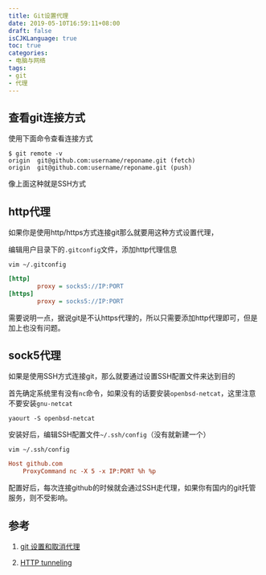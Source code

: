 ```yaml
---
title: Git设置代理
date: 2019-05-10T16:59:11+08:00
draft: false
isCJKLanguage: true
toc: true
categories:
- 电脑与网络
tags:
- git
- 代理
---
```



## 查看git连接方式

使用下面命令查看连接方式

```shell
$ git remote -v
origin  git@github.com:username/reponame.git (fetch)
origin  git@github.com:username/reponame.git (push)
```

像上面这种就是SSH方式





## http代理

如果你是使用http/https方式连接git那么就要用这种方式设置代理，

编辑用户目录下的`.gitconfig`文件，添加http代理信息

`vim ~/.gitconfig `

```ini
[http]
        proxy = socks5://IP:PORT
[https]
        proxy = socks5://IP:PORT
```

需要说明一点，据说git是不认https代理的，所以只需要添加http代理即可，但是加上也没有问题。





## sock5代理

如果是使用SSH方式连接git，那么就要通过设置SSH配置文件来达到目的

首先确定系统里有没有`nc`命令，如果没有的话要安装`openbsd-netcat`，这里注意不要安装`gnu-netcat`

```shell
yaourt -S openbsd-netcat
```



安装好后，编辑SSH配置文件`~/.ssh/config`（没有就新建一个）

`vim ~/.ssh/config`

```ini
Host github.com
    ProxyCommand nc -X 5 -x IP:PORT %h %p
```

配置好后，每次连接github的时候就会通过SSH走代理，如果你有国内的git托管服务，则不受影响。



## 参考

1. [git 设置和取消代理](<https://gist.github.com/laispace/666dd7b27e9116faece6>)

2. [HTTP tunneling](<https://wiki.archlinux.org/index.php/HTTP_tunneling>)